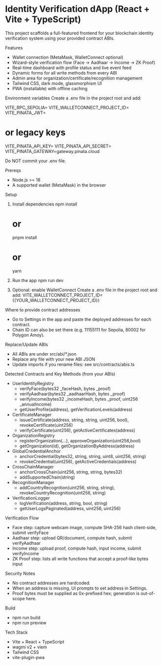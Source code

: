 # Identity Verification dApp (React + Vite + TypeScript)

This project scaffolds a full-featured frontend for your blockchain identity verification system using your provided contract ABIs.

Features
- Wallet connection (MetaMask, WalletConnect optional)
- Wizard-style verification flow (Face → Aadhaar → Income → ZK Proof)
- Real-time dashboard with profile status and live event feed
- Dynamic forms for all write methods from every ABI
- Admin area for organization/certificate/recognition management
- Tailwind CSS, dark mode, glassmorphism UI
- PWA (installable) with offline caching

Environment variables
Create a .env file in the project root and add:

VITE_RPC_SEPOLIA=
VITE_WALLETCONNECT_PROJECT_ID=
VITE_PINATA_JWT=
# or legacy keys
VITE_PINATA_API_KEY=
VITE_PINATA_API_SECRET=
VITE_PINATA_GATEWAY=gateway.pinata.cloud

Do NOT commit your .env file.

Prereqs
- Node.js >= 18
- A supported wallet (MetaMask) in the browser

Setup
1) Install dependencies
   npm install
   # or
   pnpm install
   # or
   yarn

2) Run the app
   npm run dev

3) Optional: enable WalletConnect
   Create a .env file in the project root and add:
   VITE_WALLETCONNECT_PROJECT_ID={{YOUR_WALLETCONNECT_PROJECT_ID}}

Where to provide contract addresses
- Go to Settings in the app and paste the deployed addresses for each contract.
- Chain ID can also be set there (e.g. 11155111 for Sepolia, 80002 for Polygon Amoy).

Replace/Update ABIs
- All ABIs are under src/abi/*.json
- Replace any file with your new ABI JSON
- Update imports if you rename files: see src/contracts/abis.ts

Detected Contracts and Key Methods (from your ABIs)
- UserIdentityRegistry
  - verifyFace(bytes32 _faceHash, bytes _proof)
  - verifyAadhaar(bytes32 _aadhaarHash, bytes _proof)
  - verifyIncome(bytes32 _incomeHash, bytes _proof, uint256 _annualIncome)
  - getUserProfile(address), getVerificationLevels(address)
- CertificateManager
  - issueCertificate(address, string, string, uint256, bool), revokeCertificate(uint256)
  - verifyCertificate(uint256), getActiveCertificates(address)
- OrganizationRegistry
  - registerOrganization(...), approveOrganization(uint256,bool)
  - getOrganization(id), getOrganizationByAddress(address)
- GlobalCredentialAnchor
  - anchorCredential(bytes32, string, string, uint8, uint256, string)
  - revokeCredential(uint256), getActiveCredentials(address)
- CrossChainManager
  - anchorCrossChain(uint256, string, string, bytes32)
  - addSupportedChain(string)
- RecognitionManager
  - addCountryRecognition(uint256, string, string), revokeCountryRecognition(uint256, string)
- VerificationLogger
  - logVerification(address, string, bool, string)
  - getUserLogsPaginated(address, uint256, uint256)

Verification Flow
- Face step: capture webcam image, compute SHA-256 hash client-side, submit verifyFace
- Aadhaar step: upload QR/document, compute hash, submit verifyAadhaar
- Income step: upload proof, compute hash, input income, submit verifyIncome
- ZK Proof step: lists all write functions that accept a proof-like bytes input

Security Notes
- No contract addresses are hardcoded.
- When an address is missing, UI prompts to set address in Settings.
- Proof bytes must be supplied as 0x-prefixed hex; generation is out-of-scope here.

Build
- npm run build
- npm run preview

Tech Stack
- Vite + React + TypeScript
- wagmi v2 + viem
- Tailwind CSS
- vite-plugin-pwa

